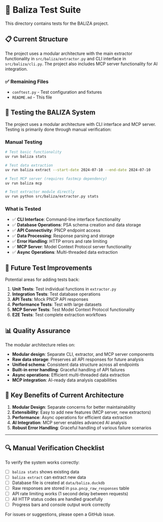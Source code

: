 # 🧪 Baliza Test Suite

This directory contains tests for the BALIZA project.

## 📋 Current Structure

The project uses a modular architecture with the main extractor functionality in `src/baliza/extractor.py` and CLI interface in `src/baliza/cli.py`. The project also includes MCP server functionality for AI integration.

### ✅ **Remaining Files**
- `conftest.py` - Test configuration and fixtures
- `README.md` - This file

## 🚀 Testing the BALIZA System

The project uses a modular architecture with CLI interface and MCP server. Testing is primarily done through manual verification:

### **Manual Testing**
```bash
# Test basic functionality
uv run baliza stats

# Test data extraction
uv run baliza extract --start-date 2024-07-10 --end-date 2024-07-10

# Test MCP server (requires fastmcp dependency)
uv run baliza mcp

# Test extractor module directly
uv run python src/baliza/extractor.py stats
```

### **What is Tested**
- ✅ **CLI Interface**: Command-line interface functionality
- ✅ **Database Operations**: PSA schema creation and data storage
- ✅ **API Connectivity**: PNCP endpoint access
- ✅ **Data Processing**: Response parsing and storage
- ✅ **Error Handling**: HTTP errors and rate limiting
- ✅ **MCP Server**: Model Context Protocol server functionality
- ✅ **Async Operations**: Multi-threaded data extraction

## 🔧 Future Test Improvements

Potential areas for adding tests back:
1. **Unit Tests**: Test individual functions in `extractor.py`
2. **Integration Tests**: Test database operations
3. **API Tests**: Mock PNCP API responses
4. **Performance Tests**: Test with large datasets
5. **MCP Server Tests**: Test Model Context Protocol functionality
6. **E2E Tests**: Test complete extraction workflows

## 📊 Quality Assurance

The modular architecture relies on:
- **Modular design**: Separate CLI, extractor, and MCP server components
- **Raw data storage**: Preserves all API responses for future analysis
- **Unified schema**: Consistent data structure across all endpoints
- **Built-in error handling**: Graceful handling of API failures
- **Async operations**: Efficient multi-threaded data extraction
- **MCP integration**: AI-ready data analysis capabilities

## 🎯 Key Benefits of Current Architecture

1. **Modular Design**: Separate concerns for better maintainability
2. **Extensibility**: Easy to add new features (MCP server, new extractors)
3. **Performance**: Async operations for efficient data extraction
4. **AI Integration**: MCP server enables advanced AI analysis
5. **Robust Error Handling**: Graceful handling of various failure scenarios

---

## 🔍 Manual Verification Checklist

To verify the system works correctly:

- [ ] `baliza stats` shows existing data
- [ ] `baliza extract` can extract new data  
- [ ] Database file is created at `data/baliza.duckdb`
- [ ] Raw responses are stored in `psa.pncp_raw_responses` table
- [ ] API rate limiting works (1 second delay between requests)
- [ ] All HTTP status codes are handled gracefully
- [ ] Progress bars and console output work correctly

For issues or suggestions, please open a GitHub issue.